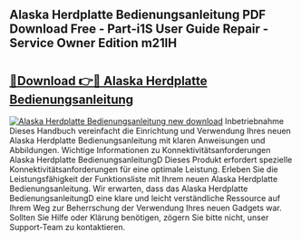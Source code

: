 ## Alaska Herdplatte Bedienungsanleitung PDF Download Free - Part-i1S User Guide Repair - Service Owner Edition m21lH

# <h2><a href="http://df46og.blite.top/?on=Alaska+Herdplatte+Bedienungsanleitung">🔗Download 👉🔴 Alaska Herdplatte Bedienungsanleitung</a></h2>

[![Alaska Herdplatte Bedienungsanleitung new download](https://i.imgur.com/lujVjoI.png)](http://df46og.blite.top/?on=Alaska+Herdplatte+Bedienungsanleitung)
Inbetriebnahme Dieses Handbuch vereinfacht die Einrichtung und Verwendung Ihres neuen Alaska Herdplatte Bedienungsanleitung mit klaren Anweisungen und Abbildungen. Wichtige Informationen zu Konnektivitätsanforderungen Alaska Herdplatte BedienungsanleitungD Dieses Produkt erfordert spezielle Konnektivitätsanforderungen für eine optimale Leistung. Erleben Sie die Leistungsfähigkeit der Funktionsliste mit Ihrem neuen Alaska Herdplatte Bedienungsanleitung. Wir erwarten, dass das Alaska Herdplatte BedienungsanleitungD eine klare und leicht verständliche Ressource auf Ihrem Weg zur Beherrschung der Verwendung Ihres neuen Gadgets war. Sollten Sie Hilfe oder Klärung benötigen, zögern Sie bitte nicht, unser Support-Team zu kontaktieren.

